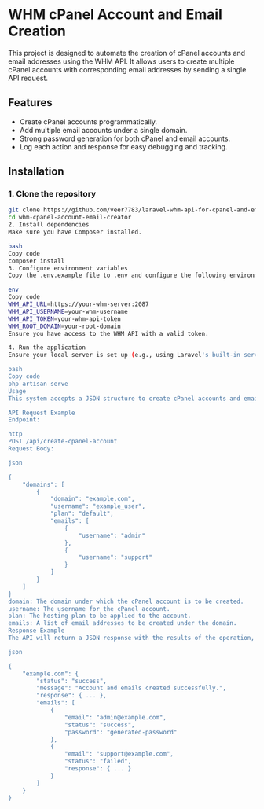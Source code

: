 # WHM cPanel Account and Email Creation

This project is designed to automate the creation of cPanel accounts and email addresses using the WHM API. It allows users to create multiple cPanel accounts with corresponding email addresses by sending a single API request.

## Features

- Create cPanel accounts programmatically.
- Add multiple email accounts under a single domain.
- Strong password generation for both cPanel and email accounts.
- Log each action and response for easy debugging and tracking.

## Installation

### 1. Clone the repository
```bash
git clone https://github.com/veer7783/laravel-whm-api-for-cpanel-and-email-creation
cd whm-cpanel-account-email-creator
2. Install dependencies
Make sure you have Composer installed.

bash
Copy code
composer install
3. Configure environment variables
Copy the .env.example file to .env and configure the following environment variables:

env
Copy code
WHM_API_URL=https://your-whm-server:2087
WHM_API_USERNAME=your-whm-username
WHM_API_TOKEN=your-whm-api-token
WHM_ROOT_DOMAIN=your-root-domain
Ensure you have access to the WHM API with a valid token.

4. Run the application
Ensure your local server is set up (e.g., using Laravel's built-in server or another server environment like Nginx or Apache).

bash
Copy code
php artisan serve
Usage
This system accepts a JSON structure to create cPanel accounts and email addresses. Here’s an example request:

API Request Example
Endpoint:

http
POST /api/create-cpanel-account
Request Body:

json

{
    "domains": [
        {
            "domain": "example.com",
            "username": "example_user",
            "plan": "default",
            "emails": [
                {
                    "username": "admin"
                },
                {
                    "username": "support"
                }
            ]
        }
    ]
}
domain: The domain under which the cPanel account is to be created.
username: The username for the cPanel account.
plan: The hosting plan to be applied to the account.
emails: A list of email addresses to be created under the domain.
Response Example
The API will return a JSON response with the results of the operation, indicating whether the account and email creation was successful.

json

{
    "example.com": {
        "status": "success",
        "message": "Account and emails created successfully.",
        "response": { ... },
        "emails": [
            {
                "email": "admin@example.com",
                "status": "success",
                "password": "generated-password"
            },
            {
                "email": "support@example.com",
                "status": "failed",
                "response": { ... }
            }
        ]
    }
}
